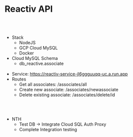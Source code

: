 # Reactiv API

<br/><br/>
- Stack
    - NodeJS
    - GCP Cloud MySQL
    - Docker
- Cloud MySQL Schema
    - db_reactive.associate
<br/><br/>
- Service: https://reactiv-service-jl6ggguuqq-uc.a.run.app
- Routes
    - Get all associates: /associates/all
    - Create new associate: /associates/newassociate
    - Delete existing associate: /associates/delete/id

<br/><br/>
- NTH
    - Test DB -> Integrate Cloud SQL Auth Proxy 
    - Complete Integration testing



